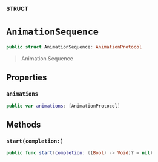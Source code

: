 **STRUCT**

# `AnimationSequence`

```swift
public struct AnimationSequence: AnimationProtocol
```

> Animation Sequence

## Properties
### `animations`

```swift
public var animations: [AnimationProtocol]
```

## Methods
### `start(completion:)`

```swift
public func start(completion: ((Bool) -> Void)? = nil)
```
